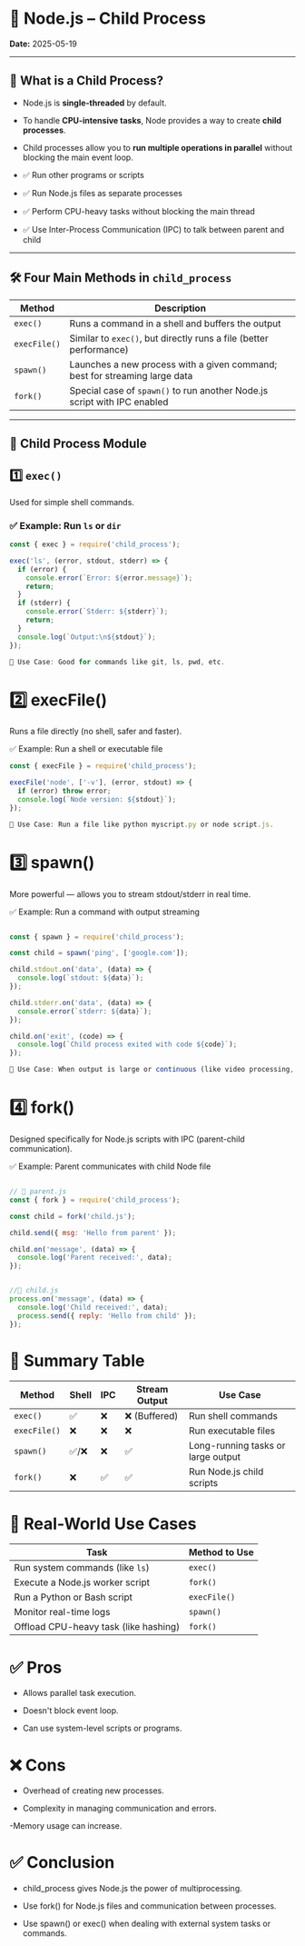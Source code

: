# 📘 Node.js – Child Process

**Date:** 2025-05-19

---

## 🧠 What is a Child Process?

- Node.js is **single-threaded** by default.
- To handle **CPU-intensive tasks**, Node provides a way to create **child processes**.
- Child processes allow you to **run multiple operations in parallel** without blocking the main event loop.

- ✅ Run other programs or scripts
- ✅ Run Node.js files as separate processes
- ✅ Perform CPU-heavy tasks without blocking the main thread
- ✅ Use Inter-Process Communication (IPC) to talk between parent and child

---

## 🛠️ Four Main Methods in `child_process`

| Method       | Description                                                                 |
|--------------|-----------------------------------------------------------------------------|
| `exec()`     | Runs a command in a shell and buffers the output                           |
| `execFile()` | Similar to `exec()`, but directly runs a file (better performance)         |
| `spawn()`    | Launches a new process with a given command; best for streaming large data |
| `fork()`     | Special case of `spawn()` to run another Node.js script with IPC enabled   |

---

## 🧩 Child Process Module

## 1️⃣ `exec()`

Used for simple shell commands.

### ✅ Example: Run `ls` or `dir`

```js
const { exec } = require('child_process');

exec('ls', (error, stdout, stderr) => {
  if (error) {
    console.error(`Error: ${error.message}`);
    return;
  }
  if (stderr) {
    console.error(`Stderr: ${stderr}`);
    return;
  }
  console.log(`Output:\n${stdout}`);
});

📌 Use Case: Good for commands like git, ls, pwd, etc.

```
# 2️⃣ execFile()

Runs a file directly (no shell, safer and faster).

✅ Example: Run a shell or executable file

```js
const { execFile } = require('child_process');

execFile('node', ['-v'], (error, stdout) => {
  if (error) throw error;
  console.log(`Node version: ${stdout}`);
});

📌 Use Case: Run a file like python myscript.py or node script.js.
```

# 3️⃣ spawn()

More powerful — allows you to stream stdout/stderr in real time.

✅ Example: Run a command with output streaming

```js

const { spawn } = require('child_process');

const child = spawn('ping', ['google.com']);

child.stdout.on('data', (data) => {
  console.log(`stdout: ${data}`);
});

child.stderr.on('data', (data) => {
  console.error(`stderr: ${data}`);
});

child.on('exit', (code) => {
  console.log(`Child process exited with code ${code}`);
});

📌 Use Case: When output is large or continuous (like video processing, logs, etc.)

```

# 4️⃣ fork()

Designed specifically for Node.js scripts with IPC (parent-child communication).

✅ Example: Parent communicates with child Node file

```js

// 📁 parent.js
const { fork } = require('child_process');

const child = fork('child.js');

child.send({ msg: 'Hello from parent' });

child.on('message', (data) => {
  console.log('Parent received:', data);
});


//📁 child.js 
process.on('message', (data) => {
  console.log('Child received:', data);
  process.send({ reply: 'Hello from child' });
});

```

# 🔁 Summary Table

| Method       | Shell | IPC | Stream Output | Use Case                           |
| ------------ | ----- | --- | ------------- | ---------------------------------- |
| `exec()`     | ✅     | ❌   | ❌ (Buffered)  | Run shell commands                 |
| `execFile()` | ❌     | ❌   | ❌             | Run executable files               |
| `spawn()`    | ✅/❌   | ❌   | ✅             | Long-running tasks or large output |
| `fork()`     | ❌     | ✅   | ✅             | Run Node.js child scripts          |

# 🧠 Real-World Use Cases

| Task                                  | Method to Use |
| ------------------------------------- | ------------- |
| Run system commands (like `ls`)       | `exec()`      |
| Execute a Node.js worker script       | `fork()`      |
| Run a Python or Bash script           | `execFile()`  |
| Monitor real-time logs                | `spawn()`     |
| Offload CPU-heavy task (like hashing) | `fork()`      |


# ✅ Pros
- Allows parallel task execution.

- Doesn't block event loop.

- Can use system-level scripts or programs.

# ❌ Cons
- Overhead of creating new processes.

- Complexity in managing communication and errors.

 -Memory usage can increase.

# ✅ Conclusion
- child_process gives Node.js the power of multiprocessing.

- Use fork() for Node.js files and communication between processes.

- Use spawn() or exec() when dealing with external system tasks or commands.